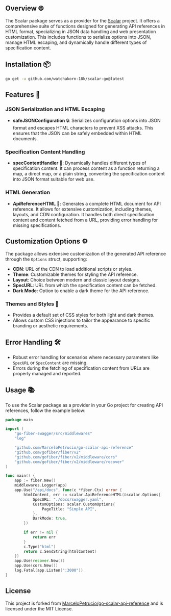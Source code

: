 ## Overview 🌐

The Scalar package serves as a provider for the [Scalar](https://github.com/scalar/scalar) project. It offers a comprehensive suite of functions designed for generating API references in HTML format, specializing in JSON data handling and web presentation customization. This includes functions to serialize options into JSON, manage HTML escaping, and dynamically handle different types of specification content.

## Installation 📦

```bash
go get -u github.com/watchakorn-18k/scalar-go@latest
```

## Features 🚀

### JSON Serialization and HTML Escaping

- **safeJSONConfiguration** 🔒: Serializes configuration options into JSON format and escapes HTML characters to prevent XSS attacks. This ensures that the JSON can be safely embedded within HTML documents.

### Specification Content Handling

- **specContentHandler** 📝: Dynamically handles different types of specification content. It can process content as a function returning a map, a direct map, or a plain string, converting the specification content into JSON format suitable for web use.

### HTML Generation

- **ApiReferenceHTML** 📄: Generates a complete HTML document for API reference. It allows for extensive customization, including themes, layouts, and CDN configuration. It handles both direct specification content and content fetched from a URL, providing error handling for missing specifications.

## Customization Options ⚙️

The package allows extensive customization of the generated API reference through the `Options` struct, supporting:

- **CDN**: URL of the CDN to load additional scripts or styles.
- **Theme**: Customizable themes for styling the API reference.
- **Layout**: Choice between modern and classic layout designs.
- **SpecURL**: URL from which the specification content can be fetched.
- **Dark Mode**: Option to enable a dark theme for the API reference.

### Themes and Styles 🎨

- Provides a default set of CSS styles for both light and dark themes.
- Allows custom CSS injections to tailor the appearance to specific branding or aesthetic requirements.

## Error Handling 🛠️

- Robust error handling for scenarios where necessary parameters like `SpecURL` or `SpecContent` are missing.
- Errors during the fetching of specification content from URLs are properly managed and reported.

## Usage 📚

To use the Scalar package as a provider in your Go project for creating API references, follow the example below:

```go
package main

import (
	"go-fiber-swagger/src/middlewares"
	"log"

	"github.com/MarceloPetrucio/go-scalar-api-reference"
	"github.com/gofiber/fiber/v2"
	"github.com/gofiber/fiber/v2/middleware/cors"
	"github.com/gofiber/fiber/v2/middleware/recover"
)

func main() {
	app := fiber.New()
	middlewares.Logger(app)
	app.Use("/api/docs", func(c *fiber.Ctx) error {
		htmlContent, err := scalar.ApiReferenceHTML(&scalar.Options{
			SpecURL: "./docs/swagger.yaml",
			CustomOptions: scalar.CustomOptions{
				PageTitle: "Simple API",
			},
			DarkMode: true,
		})

		if err != nil {
			return err
		}
		c.Type("html")
		return c.SendString(htmlContent)
	})
	app.Use(recover.New())
	app.Use(cors.New())
	log.Fatal(app.Listen(":3000"))
}
```
## License

This project is forked from [MarceloPetrucio/go-scalar-api-reference](https://github.com/MarceloPetrucio/go-scalar-api-reference) and is licensed under the MIT License.